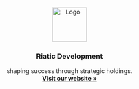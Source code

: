 <br />
<p align="center">
  <a href="https://github.com/Riatic-Development">
    <img src="https://avatars.githubusercontent.com/u/173398883" alt="Logo" width="80" height="80">
  </a>
  <h3 align="center">Riatic Development </h3>
  <p align="center">
    shaping success through strategic holdings.
    <br />
    <a href="https://riatic.de"><strong>Visit our website »</strong></a>
    <br />
    <br />
  </p>
</p>
